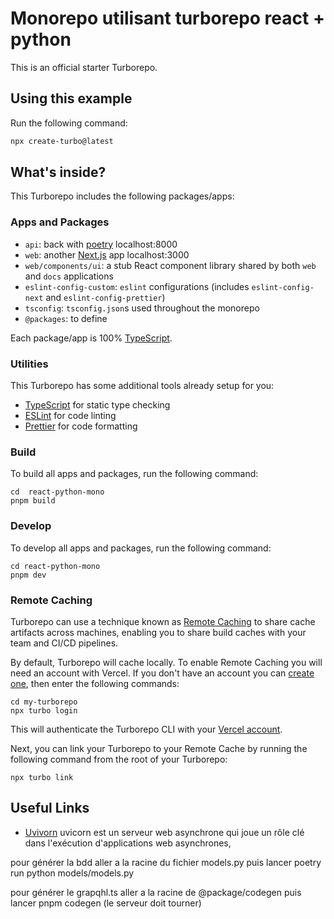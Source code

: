 # Monorepo utilisant turborepo react + python

This is an official starter Turborepo.

## Using this example

Run the following command:

```sh
npx create-turbo@latest
```

## What's inside?

This Turborepo includes the following packages/apps:

### Apps and Packages
- `api`: back with [poetry](https://python-poetry.org/) localhost:8000
- `web`: another [Next.js](https://nextjs.org/) app localhost:3000
- `web/components/ui`: a stub React component library shared by both `web` and `docs` applications
- `eslint-config-custom`: `eslint` configurations (includes `eslint-config-next` and `eslint-config-prettier`)
- `tsconfig`: `tsconfig.json`s used throughout the monorepo
- `@packages`: to define

Each package/app is 100% [TypeScript](https://www.typescriptlang.org/).

### Utilities

This Turborepo has some additional tools already setup for you:

- [TypeScript](https://www.typescriptlang.org/) for static type checking
- [ESLint](https://eslint.org/) for code linting
- [Prettier](https://prettier.io) for code formatting

### Build

To build all apps and packages, run the following command:

```
cd  react-python-mono
pnpm build
```

### Develop

To develop all apps and packages, run the following command:

```
cd react-python-mono
pnpm dev
```

### Remote Caching

Turborepo can use a technique known as [Remote Caching](https://turbo.build/repo/docs/core-concepts/remote-caching) to share cache artifacts across machines, enabling you to share build caches with your team and CI/CD pipelines.

By default, Turborepo will cache locally. To enable Remote Caching you will need an account with Vercel. If you don't have an account you can [create one](https://vercel.com/signup), then enter the following commands:

```
cd my-turborepo
npx turbo login
```

This will authenticate the Turborepo CLI with your [Vercel account](https://vercel.com/docs/concepts/personal-accounts/overview).

Next, you can link your Turborepo to your Remote Cache by running the following command from the root of your Turborepo:

```
npx turbo link
```

## Useful Links

- [Uvivorn](https://github.com/encode/uvicorn) uvicorn est un serveur web asynchrone qui joue un rôle clé dans l'exécution d'applications web asynchrones,


pour générer la bdd aller a la racine du fichier models.py
puis lancer poetry run python models/models.py

pour générer le grapqhl.ts aller a la racine de @package/codegen
puis lancer pnpm codegen (le serveur doit tourner)